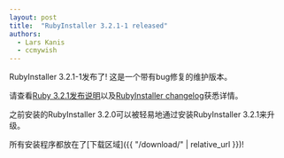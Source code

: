 ```yaml
---
layout: post
title:  "RubyInstaller 3.2.1-1 released"
authors:
  - Lars Kanis
  - ccmywish
---
```

RubyInstaller 3.2.1-1发布了! 这是一个带有bug修复的维护版本。

请查看[Ruby 3.2.1发布说明](https://www.ruby-lang.org/en/news/2023/02/08/ruby-3-2-1-released/)以及[RubyInstaller changelog](https://github.com/oneclick/rubyinstaller2/blob/RubyInstaller-3.2.1-1/CHANGELOG-3.2.md#rubyinstaller-321-1---2023-02-09)获悉详情。

之前安装的RubyInstaller 3.2.0可以被轻易地通过安装RubyInstaller 3.2.1来升级。

所有安装程序都放在了[下载区域]({{ "/download/" | relative_url }})!
